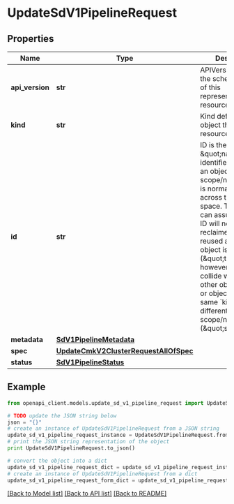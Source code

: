 # UpdateSdV1PipelineRequest


## Properties
Name | Type | Description | Notes
------------ | ------------- | ------------- | -------------
**api_version** | **str** | APIVersion defines the schema version of this representation of a resource. | [optional] [readonly] 
**kind** | **str** | Kind defines the object this REST resource represents. | [optional] [readonly] 
**id** | **str** | ID is the \&quot;natural identifier\&quot; for an object within its scope/namespace; it is normally unique across time but not space. That is, you can assume that the ID will not be reclaimed and reused after an object is deleted (\&quot;time\&quot;); however, it may collide with IDs for other object &#x60;kinds&#x60; or objects of the same &#x60;kind&#x60; within a different scope/namespace (\&quot;space\&quot;). | [optional] [readonly] 
**metadata** | [**SdV1PipelineMetadata**](SdV1PipelineMetadata.md) |  | [optional] 
**spec** | [**UpdateCmkV2ClusterRequestAllOfSpec**](UpdateCmkV2ClusterRequestAllOfSpec.md) |  | 
**status** | [**SdV1PipelineStatus**](SdV1PipelineStatus.md) |  | [optional] 

## Example

```python
from openapi_client.models.update_sd_v1_pipeline_request import UpdateSdV1PipelineRequest

# TODO update the JSON string below
json = "{}"
# create an instance of UpdateSdV1PipelineRequest from a JSON string
update_sd_v1_pipeline_request_instance = UpdateSdV1PipelineRequest.from_json(json)
# print the JSON string representation of the object
print UpdateSdV1PipelineRequest.to_json()

# convert the object into a dict
update_sd_v1_pipeline_request_dict = update_sd_v1_pipeline_request_instance.to_dict()
# create an instance of UpdateSdV1PipelineRequest from a dict
update_sd_v1_pipeline_request_form_dict = update_sd_v1_pipeline_request.from_dict(update_sd_v1_pipeline_request_dict)
```
[[Back to Model list]](../ccloud/README.md#documentation-for-models) [[Back to API list]](../ccloud/README.md#documentation-for-api-endpoints) [[Back to README]](../ccloud/README.md)


